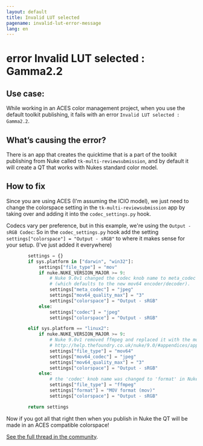 ```yaml
---
layout: default
title: Invalid LUT selected
pagename: invalid-lut-error-message
lang: en
---
```


# error Invalid LUT selected : Gamma2.2

## Use case:
While working in an ACES color management project, when you use the default toolkit publishing, it fails with an error  `Invalid LUT selected : Gamma2.2`.

## What’s causing the error?
There is an app that creates the quicktime that is a part of the toolkit publishing from Nuke called  `tk-multi-reviewsubmission`,  and by default it will create a QT that works with Nukes standard color model.

## How to fix
Since you are using ACES (I'm assuming the ICIO model), we just need to change the colorspace setting in the  `tk-multi-reviewsubmission`  app by taking over and adding it into the  `codec_settings.py`  hook.

Codecs vary per preference, but in this example, we're using the  `Output - sRGB Codec`: So in the  `codec_settings.py` hook add the setting  `settings["colorspace"] = "Output - sRGB"`  to where it makes sense for your setup. (I've just added it everywhere)

```python
        settings = {}
        if sys.platform in ["darwin", "win32"]:
            settings["file_type"] = "mov"
            if nuke.NUKE_VERSION_MAJOR >= 9:
                # Nuke 9.0v1 changed the codec knob name to meta_codec and added an encoder knob
                # (which defaults to the new mov64 encoder/decoder).                  
                settings["meta_codec"] = "jpeg"
                settings["mov64_quality_max"] = "3"
                settings["colorspace"] = "Output - sRGB"
            else:
                settings["codec"] = "jpeg"
                settings["colorspace"] = "Output - sRGB"

        elif sys.platform == "linux2":
            if nuke.NUKE_VERSION_MAJOR >= 9:
                # Nuke 9.0v1 removed ffmpeg and replaced it with the mov64 writer
                # http://help.thefoundry.co.uk/nuke/9.0/#appendices/appendixc/supported_file_formats.html
                settings["file_type"] = "mov64"
                settings["mov64_codec"] = "jpeg"
                settings["mov64_quality_max"] = "3"
                settings["colorspace"] = "Output - sRGB"
            else:
                # the 'codec' knob name was changed to 'format' in Nuke 7.0
                settings["file_type"] = "ffmpeg"
                settings["format"] = "MOV format (mov)"
                settings["colorspace"] = "Output - sRGB"

        return settings
```

Now if you got all that right then when you publish in Nuke the QT will be made in an ACES compatible colorspace!

[See the full thread in the community](https://community.shotgridsoftware.com/t/what-to-do-when-publish-from-aces-nuke-script-fails-with-error-invalid-lut-selected-gamma2-2/197).

